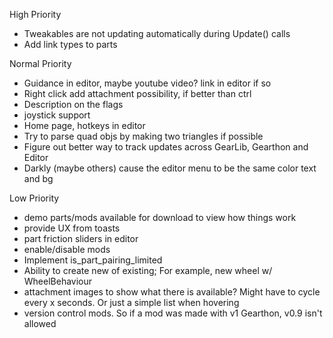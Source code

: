 High Priority
- Tweakables are not updating automatically during Update() calls
- Add link types to parts

Normal Priority
- Guidance in editor, maybe youtube video? link in editor if so
- Right click add attachment possibility, if better than ctrl
- Description on the flags
- joystick support
- Home page, hotkeys in editor
- Try to parse quad objs by making two triangles if possible
- Figure out better way to track updates across GearLib, Gearthon and Editor
- Darkly (maybe others) cause the editor menu to be the same color text and bg

Low Priority
- demo parts/mods available for download to view how things work
- provide UX from toasts
- part friction sliders in editor
- enable/disable mods
- Implement is_part_pairing_limited
- Ability to create new of existing; For example, new wheel w/ WheelBehaviour
- attachment images to show what there is available? Might have to cycle every x seconds. Or just a simple list when hovering
- version control mods. So if a mod was made with v1 Gearthon, v0.9 isn't allowed
